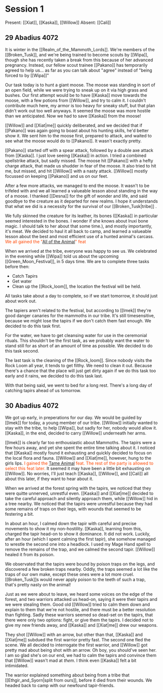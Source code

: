 # Session 1
Present: [[Xiat]], [[Kaska]], [[Willow]]
Absent: [[Cali]]
## 29 Abadius 4072
It is winter in the [[Realm_of_the_Mammoth_Lords]]. We're members of the [[Broken_Tusk]], and we're being trained to become scouts by [[Wipa]], though she has recently taken a break from this because of her advanced pregnancy. Instead, our fellow scout trainee [[Pakano]] has temporarily agreed to help us... as far as you can talk about "agree" instead of "being forced to by [[Wipa]]"

Our task today is to hunt a giant moose. The moose was standing in sort of an open field, while we were trying to sneak up on it via high grass and bushes. Our first attempt would be to have [[Kaska]] move towards the moose, with a few potions from [[Willow]], and try to calm it. I couldn't contribute much here, my armor is too heavy for sneaky stuff, but that plan didn't work out too well anyways. It seemed the moose was more hostile than we anticipated. Now we had to save [[Kaska]] from the moose!

[[Willow]] and [[Xiat|me]] quickly deliberated, and we decided that if [[Pakano]] was again going to boast about his hunting skills, he'd better show it. We sent him to the moose first, prepared to attack, and waited to see what the moose would do to [[Pakano]]. It wasn't exactly pretty.

[[Pakano]] started off with a spear attack, followed by a double axe attack from [[Kaska]]. I just love seeing [[Kaska]] in action. I tried a combined spellstrike attack, but sadly missed. The moose hit [[Pakano]] with a hefty charge attack, that made us shudder in fear of the moose. It also tried to hit me, but missed, and hit [[Willow]] with a nasty attack. [[Willow]] mostly focussed on keeping [[Pakano]] and us on our feet.

After a few more attacks, we managed to end the moose. It wasn't to be trifeled with and we all learned a valueable lesson about standing in the way of a moose. I thanked [[Desna]] for the gift of wonder and life, and said goodbye to the creature as it departed for new realms. I hope it understands that what we did is a necessity for the survival of our [[Broken_Tusk|tribe]] .

We fully skinned the creature for its leather, its bones ([[Kaska]] in particular seemed interested in the bones. I wonder if she knows about Iruxi bone magic. I should talk to her about that some time.), and mostly importantly, it's meat. We decided to haul it all back to camp, and learned a valueable lesson about the best and most efficient use of a hunted animal's carcass. <font style="color:orangered">We all gained the "[All of the Animal](https://2e.aonprd.com/Feats.aspx?ID=3422)" feat</font>

When we arrived at the tribe, everyone was happy to see us. We celebrated in the evening while [[Wipa]] told us about the upcoming [[Green_Moon_Festival]], in 5 days time. We are to complete three tasks before then:
- Catch Tapirs
- Get water
- Clean up the [[Rock_loom]], the location the festival will be held.

All tasks take about a day to complete, so if we start tomorrow, it should just about work out. 

The tapiers aren't related to the festival, but according to [[Imek]] they're good danger canaries for the mammoths in our tribe. It's still timesensitive, because we might lose the tapirs if we don't catch them fast enough. We decided to do this task first. 

For the water, we have to get cleansing water for use in the ceremonial rituals. This shouldn't be the first task, as we probably want the water to stand still for as short of an amount of time as possible. We decided to do this task second.

The last task is the cleaning of the [[Rock_loom]]. Since nobody visits the Rock Loom all year, it tends to get filthy. We need to clean it out. Because there's a chance that the place will just get dirty again if we do this task too early and it rains, we decided to do this task last. 

With that being said, we went to bed for a long rest. There's a long day of catching tapirs ahead of us tomorrow.

## 30 Abadius 4072

We got up early, in preperations for our day. We would be guided by [[Imek]] for today, a young member of our tribe. [[Willow]] initially wanted to stay with the tribe, to help [[Wipa]], but sadly for her, nobody would allow it. [[Kaska]], in the end, decided to carry [[Willow]] underneath her arms.

 [[Imek]] is clearly far too enthousiastic about Mammoths. The tapirs were a few hours away, and yet she spent the entire time talking about it. I noticed that [[Kaska]] mostly found it exhausting and quickly decided to focus on the local flora and fauna. [[Willow]] and [[Xiat|me]], however, hung to the girls lips. <font style="color:orangered">I gained the [Tame Animal](https://2e.aonprd.com/Feats.aspx?ID=3424) feat. The rest of the party is allowed to select this feat later.</font> It seemed it may have been a little bit exhausting on [[Willow]]. No worries, I'll just teach [[Kaska]], [[Willow]], and [[Cali]] all about this later, if they want to hear about it.

When we arrived at the forest spring with the tapirs, we noticed that they were quitte unnerved, unrestful even. [[Kaska]] and [[Xiat|me]] decided to take the careful approach and silently approach them, while [[Willow]] hid in a tree nearby. We noticed that the tapirs were unrestful because they had some remains of traps on their legs, with wounds that seemed to be festering a bit. 

In about an hour, I calmed down the tapir with careful and precise movements to show it my non-hostility. [[Kaska]], learning from this, charged the tapir head-on to show it dominance. It did not work. Luckily, after an hour (which I spent calming the first tapir), she somehow managed to wrestle the second one into a headlock. I used my Mage Hand spell to remove the remains of the trap, and we calmed the second tapir. [[Willow]] healed it from its poison. 

We observated that the tapirs were bound by poison traps on the legs, and discovered a few broken traps nearby. Oddly, the traps seemed a lot like the traps of our own make, except these ones were a lot more cruel. [[Broken_Tusk]]s would never apply poison to the teeth of such a trap, that's pretty nasty on the animal!

Just as we were about to leave, we heard some voices on the edge of the forest, and two warriors attacked us head-on, saying it were their tapirs and we were stealing them. Good old [[Willow]] tried to calm them down and explain to them that we're not hostile, and there must be a better resolution than fighting. Sadly these warriors seemed so dead-set on the tapirs, that there were only two options: fight, or give them the tapirs. I decided not to give my new friends away, and [[Kaska]] and [[Xiat|me]] drew our weapons. 

They shot [[Willow]] with an arrow, but other than that, [[Kaska]] and [[Xiat|me]] subdued the first warrior pretty fast. The second one fled the scene. We all decided to interrogate the first warrior, and [[Willow]] got pretty mad about being shot with an arrow. Oh boy, you should've seen her. I am so glad she's on our end, we had to calm the tapirs and convince them that [[Willow]] wasn't mad at _them_. I think even [[Kaska]] felt a bit intimidated. 

The warrior explained something about being from a tribe that [[Ethgir_and_Syorn|split from ours]], before it died from their wounds. We headed back to camp with our newfound tapir-friends.